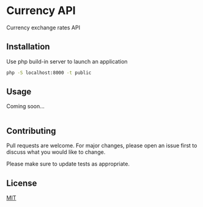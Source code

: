 # Currency API

Currency exchange rates API 

## Installation

Use php build-in server to launch an application

```bash
php -S localhost:8000 -t public
```

## Usage

Coming soon...
```python

```

## Contributing
Pull requests are welcome. For major changes, please open an issue first to discuss what you would like to change.

Please make sure to update tests as appropriate.

## License
[MIT](LICENSE.md)